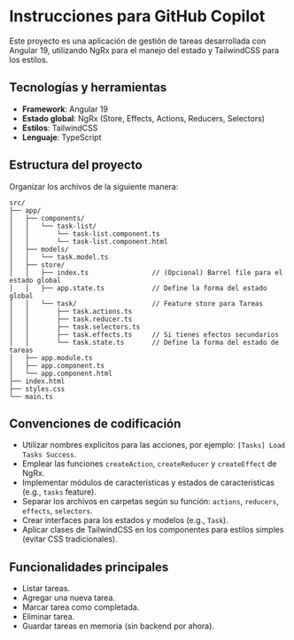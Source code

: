 # Instrucciones para GitHub Copilot

Este proyecto es una aplicación de gestión de tareas desarrollada con Angular 19, utilizando NgRx para el manejo del estado y TailwindCSS para los estilos.

## Tecnologías y herramientas

- **Framework**: Angular 19
- **Estado global**: NgRx (Store, Effects, Actions, Reducers, Selectors)
- **Estilos**: TailwindCSS
- **Lenguaje**: TypeScript

## Estructura del proyecto

Organizar los archivos de la siguiente manera:

```
src/
├── app/
│   ├── components/
│   │   └── task-list/
│   │       └── task-list.component.ts
│   │       └── task-list.component.html
│   ├── models/
│   │   └── task.model.ts
│   ├── store/
│   │   ├── index.ts                // (Opcional) Barrel file para el estado global
│   │   ├── app.state.ts            // Define la forma del estado global
│   │   └── task/                   // Feature store para Tareas
│   │       ├── task.actions.ts
│   │       ├── task.reducer.ts
│   │       ├── task.selectors.ts
│   │       ├── task.effects.ts     // Si tienes efectos secundarios
│   │       └── task.state.ts       // Define la forma del estado de tareas
│   ├── app.module.ts
│   ├── app.component.ts
│   └── app.component.html
├── index.html
├── styles.css
└── main.ts
```

## Convenciones de codificación

- Utilizar nombres explícitos para las acciones, por ejemplo: `[Tasks] Load Tasks Success`.
- Emplear las funciones `createAction`, `createReducer` y `createEffect` de NgRx.
- Implementar módulos de características y estados de características (e.g., `tasks` feature).
- Separar los archivos en carpetas según su función: `actions`, `reducers`, `effects`, `selectors`.
- Crear interfaces para los estados y modelos (e.g., `Task`).
- Aplicar clases de TailwindCSS en los componentes para estilos simples (evitar CSS tradicionales).

## Funcionalidades principales

- Listar tareas.
- Agregar una nueva tarea.
- Marcar tarea como completada.
- Eliminar tarea.
- Guardar tareas en memoria (sin backend por ahora).

